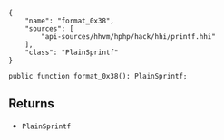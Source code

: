 ``` yamlmeta
{
    "name": "format_0x38",
    "sources": [
        "api-sources/hhvm/hphp/hack/hhi/printf.hhi"
    ],
    "class": "PlainSprintf"
}
```




``` Hack
public function format_0x38(): PlainSprintf;
```




## Returns




+ ` PlainSprintf `
<!-- HHAPIDOC -->
